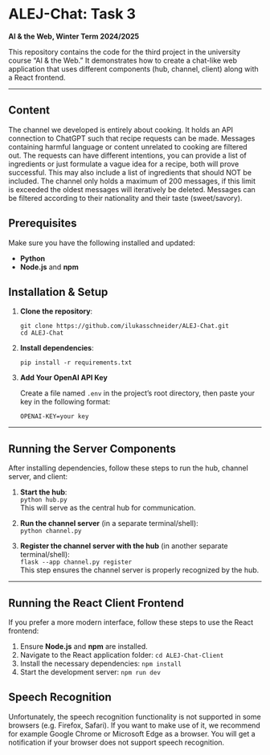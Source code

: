 # ALEJ-Chat: Task 3
**AI & the Web, Winter Term 2024/2025**

This repository contains the code for the third project in the university course “AI & the Web.” It demonstrates how to create a chat-like web application that uses different components (hub, channel, client) along with a React frontend.

---
## Content
The channel we developed is entirely about cooking. It holds an API connection to ChatGPT such that recipe requests can be made. Messages containing harmful language or content unrelated to cooking are filtered out.
The requests can have different intentions, you can provide a list of ingredients or just formulate a vague idea for a recipe, both will prove successful.
This may also include a list of ingredients that should NOT be included. 
The channel only holds a maximum of 200 messages, if this limit is exceeded the oldest messages will iteratively be deleted.
Messages can be filtered according to their nationality and their taste (sweet/savory).

## Prerequisites
Make sure you have the following installed and updated:
- **Python**  
- **Node.js** and **npm**

## Installation & Setup

1. **Clone the repository**:

   `git clone https://github.com/ilukasschneider/ALEJ-Chat.git`  
   `cd ALEJ-Chat`

2. **Install dependencies**:

   `pip install -r requirements.txt`

3. **Add Your OpenAI API Key**

    Create a file named `.env` in the project’s root directory, then paste your key in the following format:

    `OPENAI-KEY=your key`

---

## Running the Server Components
After installing dependencies, follow these steps to run the hub, channel server, and client:

1. **Start the hub**:  
   `python hub.py`  
   This will serve as the central hub for communication.

2. **Run the channel server** (in a separate terminal/shell):  
   `python channel.py`

3. **Register the channel server with the hub** (in another separate terminal/shell):  
   `flask --app channel.py register`  
   This step ensures the channel server is properly recognized by the hub.

---

## Running the React Client Frontend
If you prefer a more modern interface, follow these steps to use the React frontend:

1. Ensure **Node.js** and **npm** are installed.
2. Navigate to the React application folder:
   `cd ALEJ-Chat-Client`
3. Install the necessary dependencies:
   `npm install`
4. Start the development server:
   `npm run dev`  

## Speech Recognition
Unfortunately, the speech recognition functionality is not supported in some browsers (e.g. Firefox, Safari).
If you want to make use of it, we recommend for example Google Chrome or Microsoft Edge as a browser. You will get a notification if your browser does not support speech recognition.
